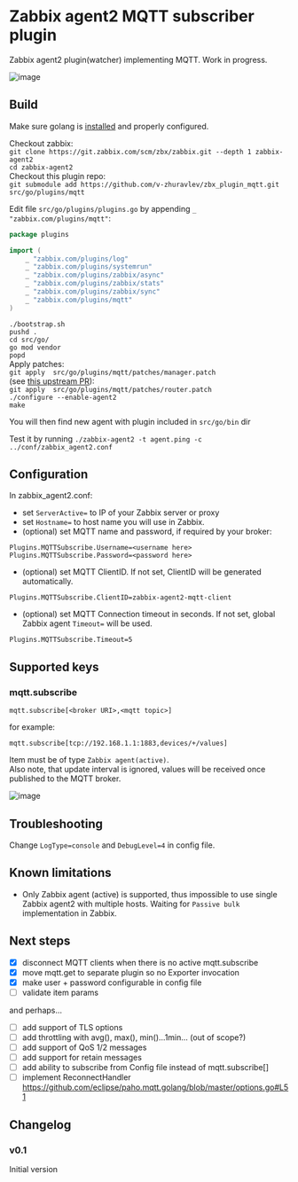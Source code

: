 # Zabbix agent2 MQTT subscriber plugin

Zabbix agent2 plugin(watcher) implementing MQTT. Work in progress.

![image](https://user-images.githubusercontent.com/14870891/70622869-e340c400-1c2d-11ea-8ec0-bd1a89e970ee.png)


## Build

Make sure golang is [installed](https://golang.org/doc/install) and properly configured.

Checkout zabbix:  
`git clone https://git.zabbix.com/scm/zbx/zabbix.git --depth 1 zabbix-agent2`  
`cd zabbix-agent2`  
Checkout this plugin repo:  
`git submodule add https://github.com/v-zhuravlev/zbx_plugin_mqtt.git src/go/plugins/mqtt`  

Edit file `src/go/plugins/plugins.go` by appending `_ "zabbix.com/plugins/mqtt"`:

```go
package plugins

import (
	_ "zabbix.com/plugins/log"
	_ "zabbix.com/plugins/systemrun"
	_ "zabbix.com/plugins/zabbix/async"
	_ "zabbix.com/plugins/zabbix/stats"
	_ "zabbix.com/plugins/zabbix/sync"
	_ "zabbix.com/plugins/mqtt"
)
```

`./bootstrap.sh`  
`pushd .`  
`cd src/go/`  
`go mod vendor`  
`popd`  
Apply patches:  
`git apply  src/go/plugins/mqtt/patches/manager.patch`  
(see [this upstream PR](https://github.com/eclipse/paho.mqtt.golang/pull/388)):  
`git apply  src/go/plugins/mqtt/patches/router.patch`  
`./configure --enable-agent2`  
`make`  

You will then find new agent with plugin included in `src/go/bin` dir

Test it by running
`./zabbix-agent2 -t agent.ping -c ../conf/zabbix_agent2.conf`

## Configuration

In zabbix_agent2.conf:

- set `ServerActive=` to IP of your Zabbix server or proxy
- set `Hostname=` to host name you will use in Zabbix.
- (optional) set MQTT name and password, if required by your broker:

```shell
Plugins.MQTTSubscribe.Username=<username here>
Plugins.MQTTSubscribe.Password=<password here>
```

- (optional) set MQTT ClientID. If not set, ClientID will be generated automatically.

```shell
Plugins.MQTTSubscribe.ClientID=zabbix-agent2-mqtt-client
```

- (optional) set MQTT Connection timeout in seconds. If not set, global Zabbix agent `Timeout=` will be used.

```shell
Plugins.MQTTSubscribe.Timeout=5
```

## Supported keys

### mqtt.subscribe

 `mqtt.subscribe[<broker URI>,<mqtt topic>]`

 for example:

 `mqtt.subscribe[tcp://192.168.1.1:1883,devices/+/values]`
 
 Item must be of type `Zabbix agent(active)`.  
 Also note, that update interval is ignored, values will be received once published to the MQTT broker.

![image](https://user-images.githubusercontent.com/14870891/70622682-82b18700-1c2d-11ea-9d94-e9029eb42c8c.png)

## Troubleshooting

Change `LogType=console` and `DebugLevel=4` in config file.

## Known limitations

- Only Zabbix agent (active) is supported, thus impossible to use single Zabbix agent2 with multiple hosts. Waiting for `Passive bulk` implementation in Zabbix.

## Next steps

- [x] disconnect MQTT clients when there is no active mqtt.subscribe
- [x] move mqtt.get to separate plugin so no Exporter invocation
- [x] make user + password configurable in config file
- [ ] validate item params

and perhaps...

- [ ] add support of TLS options
- [ ] add throttling with avg(), max(), min()...1min... (out of scope?)
- [ ] add support of QoS 1/2 messages
- [ ] add support for retain messages
- [ ] add ability to subscribe from Config file instead of mqtt.subscribe[]
- [ ] implement ReconnectHandler https://github.com/eclipse/paho.mqtt.golang/blob/master/options.go#L51

## Changelog

### v0.1

Initial version
